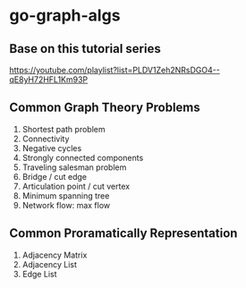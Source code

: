 # go-graph-algs

## Base on this tutorial series

<https://youtube.com/playlist?list=PLDV1Zeh2NRsDGO4--qE8yH72HFL1Km93P>

## Common Graph Theory Problems

1. Shortest path problem
2. Connectivity
3. Negative cycles
4. Strongly connected components
5. Traveling salesman problem
6. Bridge / cut edge
7. Articulation point / cut vertex
8. Minimum spanning tree
9. Network flow: max flow

## Common Proramatically Representation

1. Adjacency Matrix
2. Adjacency List
3. Edge List
